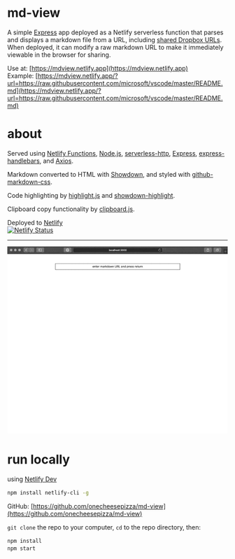 # md-view

A simple [Express](https://expressjs.com/) app deployed as a Netlify serverless function that parses and displays a markdown file from a URL, including [shared Dropbox URLs](https://help.dropbox.com/files-folders/share/view-only-access). When deployed, it can modify a raw markdown URL to make it immediately viewable in the browser for sharing. 

Use at: [https://mdview.netlify.app](https://mdview.netlify.app)  
Example: [https://mdview.netlify.app/?url=https://raw.githubusercontent.com/microsoft/vscode/master/README.md](https://mdview.netlify.app/?url=https://raw.githubusercontent.com/microsoft/vscode/master/README.md)  

# about

Served using [Netlify Functions](https://www.netlify.com/products/functions/), [Node.js](https://nodejs.org/), [serverless-http](https://github.com/dougmoscrop/serverless-http), [Express](https://expressjs.com/), [express-handlebars](https://github.com/ericf/express-handlebars), and [Axios](https://github.com/axios/axios). 

Markdown converted to HTML with [Showdown](http://showdownjs.com/), and styled with [github-markdown-css](https://github.com/sindresorhus/github-markdown-css).

Code highlighting by [highlight.js](https://highlightjs.org/) and [showdown-highlight](https://github.com/Bloggify/showdown-highlight). 

Clipboard copy functionality by [clipboard.js](https://clipboardjs.com/).

Deployed to [Netlify](https://www.netlify.com/)  
[![Netlify Status](https://api.netlify.com/api/v1/badges/7b535e5a-39e2-475a-9547-887287402f68/deploy-status)](https://app.netlify.com/sites/mdview/deploys)

----

![md-view](README-md-view-sc-640-opt2.gif)

# run locally
using [Netlify Dev](https://github.com/netlify/cli/blob/master/docs/netlify-dev.md)  
```bash
npm install netlify-cli -g
```

GitHub: [https://github.com/onecheesepizza/md-view](https://github.com/onecheesepizza/md-view)


`git clone` the repo to your computer, `cd` to the repo directory, then:

```bash
npm install
npm start
```